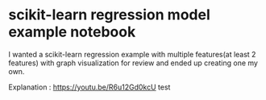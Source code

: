 # scikit-learn regression model example notebook
I wanted a scikit-learn regression example with multiple features(at least 2 features) with graph visualization for review and ended up creating one my own.

Explanation : https://youtu.be/R6u12Gd0kcU
test